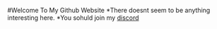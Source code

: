 #Welcome To My Github Website
*There doesnt seem to be anything interesting here.
*You sohuld join my [discord](discord.gg/5z86vpW)
